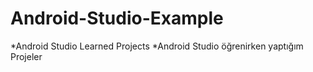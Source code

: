 # Android-Studio-Example
 
*Android Studio Learned Projects
*Android Studio öğrenirken yaptığım Projeler